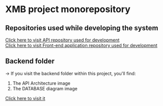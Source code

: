 # XMB project monorepository

## Repositories used while developing the system

<a href="https://github.com/pedroluiznogueira/xmb-api">Click here to visit API repository used for development</a> <br>
<a href="https://github.com/pedroluiznogueira/xmb-front">Click here to visit Front-end application repository used for development</a>

## Backend folder

-> If you visit the backend folder within this project, you'll find: <br>
   
   1. The API Architecture image 
   2. The DATABASE diagram image <br>


<a href="https://github.com/pedroluiznogueira/xmb-api">Click here to visit it</a> <br>


